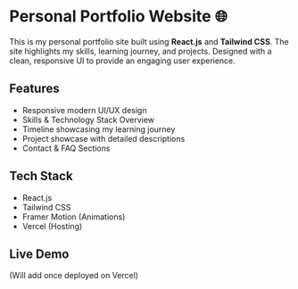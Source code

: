 # Personal Portfolio Website 🌐

This is my personal portfolio site built using **React.js** and **Tailwind CSS**. The site highlights my skills, learning journey, and projects. Designed with a clean, responsive UI to provide an engaging user experience.

## Features
- Responsive modern UI/UX design
- Skills & Technology Stack Overview
- Timeline showcasing my learning journey
- Project showcase with detailed descriptions
- Contact & FAQ Sections

## Tech Stack
- React.js
- Tailwind CSS
- Framer Motion (Animations)
- Vercel (Hosting)

## Live Demo
(Will add once deployed on Vercel)
